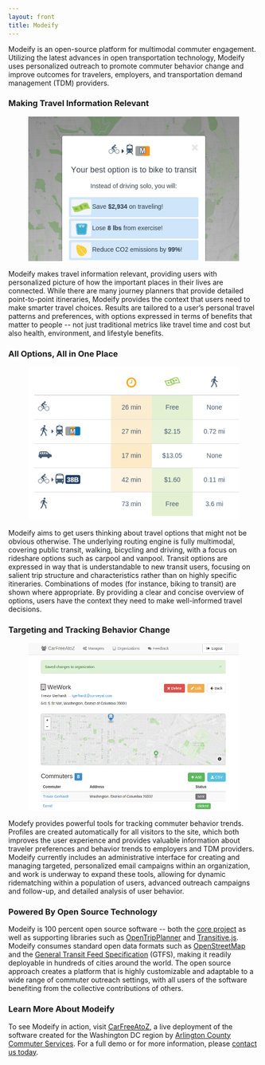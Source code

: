 ```yaml
---
layout: front
title: Modeify
---
```


Modeify is an open-source platform for multimodal commuter engagement. Utilizing the latest advances in open transportation technology, Modeify uses personalized outreach to promote commuter behavior change and improve outcomes for travelers, employers, and transportation demand management (TDM) providers.

### Making Travel Information Relevant

<figure class="inline-left">
  <img src="/img/best_option.png">
</figure>

Modeify makes travel information relevant, providing users with personalized picture of how the important places in their lives are connected. While there are many journey planners that provide detailed point-to-point itineraries, Modeify provides the context that users need to make smarter travel choices.  Results are tailored to a user’s personal travel patterns and preferences, with options expressed in terms of benefits that matter to people -- not just traditional metrics like travel time and cost but also health, environment, and lifestyle benefits.

### All Options, All in One Place

<figure class="inline-right">
  <img src="/img/all_options.png">
</figure>

Modeify aims to get users thinking about travel options that might not be obvious otherwise. The underlying routing engine is fully multimodal, covering public transit, walking, bicycling and driving, with a focus on rideshare options such as carpool and vanpool. Transit options are expressed in way that is understandable to new transit users, focusing on salient trip structure and characteristics rather than on highly specific itineraries. Combinations of modes (for instance, biking to transit) are shown where appropriate. By providing a clear and concise overview of options, users have the context they need to make well-informed travel decisions.

### Targeting and Tracking Behavior Change

<figure class="inline-left">
  <img src="/img/manager.png">
</figure>

Modefy provides powerful tools for tracking commuter behavior trends. Profiles are created automatically for all visitors to the site, which both improves the user experience and provides valuable information about traveler preferences and behavior trends to employers and TDM providers. Modeify currently includes an administrative interface for creating and managing targeted, personalized email campaigns within an organization, and work is underway to expand these tools, allowing for dynamic ridematching within a population of users, advanced outreach campaigns and follow-up, and detailed analysis of user behavior.

### Powered By Open Source Technology

Modeify is 100 percent open source software -- both the [core project](https://github.com/conveyal/modeify) as well as supporting libraries such as [OpenTripPlanner](http://www.opentripplanner.org/) and [Transitive.js](https://github.com/conveyal/transitive.js/). Modeify consumes standard open data formats such as [OpenStreetMap](http://www.openstreetmap.org/) and the [General Transit Feed Specification](https://developers.google.com/transit/gtfs/reference) (GTFS), making it readily deployable in hundreds of cities around the world. The open source approach creates a platform that is highly customizable and adaptable to a wide range of commuter outreach settings, with all users of the software benefiting from the collective contributions of others.

### Learn More About Modeify

To see Modeify in action, visit [CarFreeAtoZ](http://www.carfreeatoz.com/), a live deployment of the software created for the Washington DC region by [Arlington County Commuter Services](http://www.commuterpage.com/pages/about/arlington-county-commuter-services/). For a full demo or for more information, please [contact us today](mailto:contact@conveyal.com?subject=Modeify).